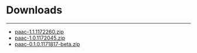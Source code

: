 # Downloads

---
- [paac-1.1.1172260.zip](https://raw.githubusercontent.com/UrbanCode/IBM-UCD-PLUGINS/main/files/PAAC/paac-1.1.1172260.zip)
- [paac-1.0.1172045.zip](https://raw.githubusercontent.com/UrbanCode/IBM-UCD-PLUGINS/main/files/PAAC/paac-1.0.1172045.zip)
- [paac-0.1.0.1171817-beta.zip](https://raw.githubusercontent.com/UrbanCode/IBM-UCD-PLUGINS/main/files/PAAC/paac-0.1.0.1171817-beta.zip)



